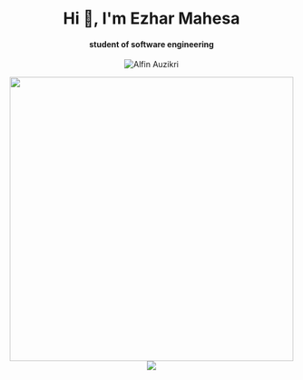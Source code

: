 <h1 align="center">Hi 👋, I'm Ezhar Mahesa</h1>
<h4 align="center">student of software engineering</h4>
<p align="center"><img alt="Alfin Auzikri" unselectable="on" src="https://komarev.com/ghpvc/?username=alfinauzikri&label=Profile%20views&color=0e75b6&style=flat"/></p>
<p align="center">
<img width="500" src="https://raw.githubusercontent.com/s/alfinauzikri/main/assets/cover.gif"/><br>
<img unselectable="on" src="http://github-readme-streak-stats.herokuapp.com?user=skydi22&theme=holi-theme&hide_border=true&date_format=M%20j%5B%2C%20Y%5D&background=0D1117"/><br>
<!-- <img src="https://github-readme-stats.vercel.app/api?username=alfinauzikri&show_icons=true&locale=en&include_all_commits=tr…
